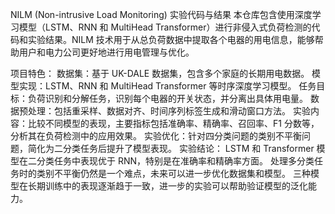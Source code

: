 NILM (Non-intrusive Load Monitoring) 实验代码与结果
本仓库包含使用深度学习模型（LSTM、RNN 和 MultiHead Transformer）进行非侵入式负荷检测的代码和实验结果。NILM 技术用于从总负荷数据中提取各个电器的用电信息，能够帮助用户和电力公司更好地进行用电管理与优化。

项目特色：
数据集：基于 UK-DALE 数据集，包含多个家庭的长期用电数据。
模型实现：LSTM、RNN 和 MultiHead Transformer 等时序深度学习模型。
任务目标：负荷识别和分解任务，识别每个电器的开关状态，并分离出具体用电量。
数据预处理：包括重采样、数据对齐、时间序列标签生成和滑动窗口方法。
实验内容：比较不同模型的表现，主要指标包括准确率、精确率、召回率、F1 分数等，分析其在负荷检测中的应用效果。
实验优化：针对四分类问题的类别不平衡问题，简化为二分类任务后提升了模型表现。
实验结论：
LSTM 和 Transformer 模型在二分类任务中表现优于 RNN，特别是在准确率和精确率方面。
处理多分类任务时的类别不平衡仍然是一个难点，未来可以进一步优化数据集和模型。
三种模型在长期训练中的表现逐渐趋于一致，进一步的实验可以帮助验证模型的泛化能力。
